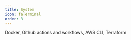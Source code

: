 ```yaml
---
title: System
icon: faTerminal
order: 3
---
```


Docker, Github actions and workflows, AWS CLI, Terraform